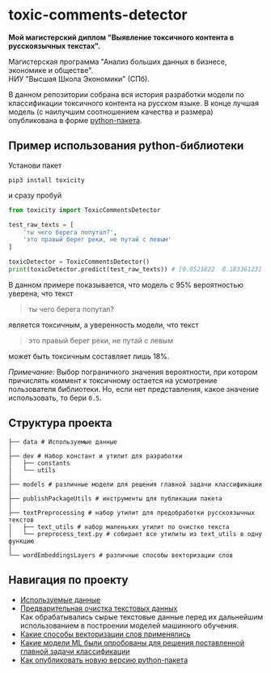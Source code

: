 # toxic-comments-detector
**Мой магистерский диплом "Выявление токсичного контента в русскоязычных текстах".**

Магистерская программа "Анализ больших данных в бизнесе, экономике и обществе".<br>
НИУ "Высшая Школа Экономики" (СПб).

В данном репозитории собрана вся история разработки модели по классификации токсичного контента
на русском языке. В конце лучшая модель (с наилучшим соотношением качества и размера)
опубликована в форме [python-пакета](https://pypi.org/project/toxicity/).

## Пример использования python-библиотеки
Установи пакет
```shell
pip3 install toxicity
```
и сразу пробуй
```python
from toxicity import ToxicCommentsDetector

test_raw_texts = [
    'ты чего берега попутал?',
    'это правый берег реки, не путай с левым'
]

toxicDetector = ToxicCommentsDetector()
print(toxicDetector.predict(test_raw_texts)) # [0.9521822  0.18336123]
```
В данном примере показывается, что модель с 95% вероятностью уверена,
что текст
>ты чего берега попутал?

является токсичным,
а уверенность модели, что текст
>это правый берег реки, не путай с левым

может быть токсичным составляет лишь 18%.

_Примечание:_ Выбор пограничного значения вероятности,
при котором причислять коммент к токсичному остается на усмотрение пользователя библиотеки.
Но, если нет представления, какое значение использовать, то бери `0.5`.

## Структура проекта
```
├── data # Используемые данные
│
├── dev # Набор констант и утилит для разработки
│   ├── constants
|   └── utils
│
├── models # различные модели для решения главной задачи классификации  
│
├── publishPackageUtils # инструменты для публикации пакета
│    
├── textPreprocessing # набор утилит для предобработки русскоязычных текстов
│   ├── text_utils # набор маленьких утилит по очистке текста
│   └── preprocess_text.py # собирает все утилиты из text_utils в одну функцию
│
└── wordEmbeddingsLayers # различные способы векторизации слов
```

## Навигация по проекту
- [Используемые данные](/data)
- [Предварительная очистка текстовых данных](/textPreprocessing)<br>
Как обрабатывались сырые текстовые данные перед их дальнейшим использованием в построении моделей машинного обучения.
- [Какие способы векторизации слов применялись](/wordEmbeddingsLayers)
- [Какие модели ML были опробованы для решения поставленной главной задачи классификации](/models)
- [Как опубликовать новую версию python-пакета](/publishPackageUtils/how-publish-package-instruction.md)